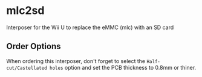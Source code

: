 # mlc2sd
Interposer for the Wii U to replace the eMMC (mlc) with an SD card

## Order Options

When ordering this interposer, don't forget to select the `Half-cut/Castellated holes` option and set the PCB thickness to 0.8mm or thiner.
